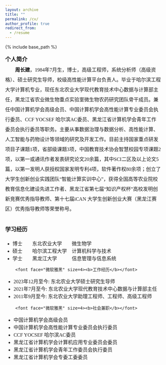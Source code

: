```yaml
---
layout: archive
title: ""
permalink: /cv/
author_profile: true
redirect_from:
  - /resume
---
```


{% include base_path %}

<p style="line-height:2.0">
	<font face="微软雅黑" size=3>
		<font face="微软雅黑" size=4><b>个人简介</b></font>
<br>
&emsp;&emsp;<b>周长建</b>，1984年7月生，博士，高级工程师，系统分析师（高级资格）、硕士研究生导师，校级高性能计算平台负责人。毕业于哈尔滨工程大学计算机专业，现任东北农业大学现代教育技术中心数据与计算部主任，黑龙江省农业微生物重点实验室微生物农药研究团队骨干成员。兼任中国计算机学会高级会员、中国计算机学会高性能计算专业委员会执行委员、CCF YOCSEF 哈尔滨AC委员、黑龙江省计算机学会青年工作委员会执行委员等职务。主要从事数据治理与数据分析、高性能计算、人工智能与药物设计等领域的研究及开发工作。目前主持国家重点研发项目子课题1项，省部级课题3项，中国教育技术协会智慧校园专项课题2项，以第一或通讯作者发表研究论文20余篇，其中SCI二区及以上论文5篇，以第一发明人获授权国家发明专利4项，软件著作权80余项；创立了大学生创新创业实践团队“智能计算实训中心”，获得全国高等农业院校教育信息化建设先进工作者、黑龙江省第七届“知识产权杯”高校发明创新竞赛优秀指导教师、第十七届iCAN 大学生创新创业大赛（黑龙江赛区）优秀指导教师等荣誉称号。<br>
<br>
		<font face="微软雅黑" size=4><b>学习经历</b></font>
<ul>
	<li>博士&emsp;&emsp;东北农业大学&emsp;&emsp;微生物学</li>
	<li>硕士&emsp;&emsp;哈尔滨工程大学&emsp;计算机科学与技术</li>
	<li>学士&emsp;&emsp;黑龙江大学&emsp;&emsp;&emsp;信息管理与信息系统</li>
</ul>

		<font face="微软雅黑" size=4><b>工作经历</b></font>
<ul>
	<li>2023年12月至今: 东北农业大学硕士研究生导师</li>
	<li>2021年7月至今: 东北农业大学现代教育技术中心数据与计算部主任</li>
	<li>2011年9月至今: 东北农业大学助理工程师、工程师、高级工程师</li>	
</ul>

		<font face="微软雅黑" size=4><b>社会兼职</b></font>
<ul>
	<li>中国计算机学会高级会员</li>
	<li>中国计算机学会高性能计算专业委员会执行委员</li>
	<li>CCF YOCSEF 哈尔滨AC委员</li> 
	<li>黑龙江省计算机学会计算机应用专业委员会委员</li>
	<li>黑龙江省计算机学会青年工作委员会执行委员</li>
	<li>黑龙江省计算机学会专委工委委员</li>
</ul>
	</font>
</p>
